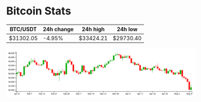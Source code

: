 # Bitcoin Stats

BTC/USDT|24h change|24h high|24h low|
|---|---|---|---|
|$31302.05|-4.95%|$33424.21|$29730.40|

<img src="./chart.svg">

